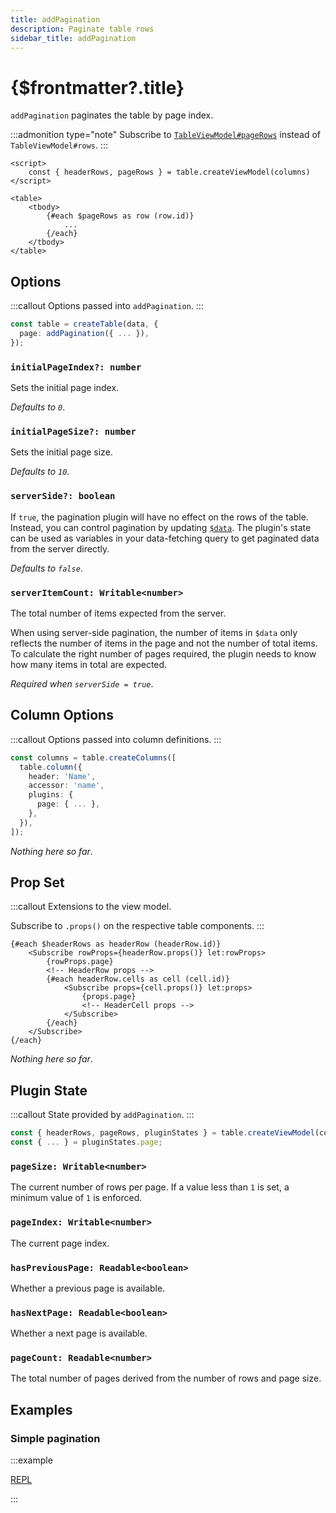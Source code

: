 ```yaml
---
title: addPagination
description: Paginate table rows
sidebar_title: addPagination
---
```


<script>
  import { useHljs } from '$lib/utils/useHljs';
  useHljs('ts');
</script>

# {$frontmatter?.title}

`addPagination` paginates the table by page index.

:::admonition type="note"
Subscribe to [`TableViewModel#pageRows`](../api/table-view-model.md#tableviewmodel-pagerows-readable-bodyrow) instead of `TableViewModel#rows`.
:::

```svelte {5,11}
<script>
    const { headerRows, pageRows } = table.createViewModel(columns)
</script>

<table>
    <tbody>
        {#each $pageRows as row (row.id)}
            ...
        {/each}
    </tbody>
</table>
```

## Options

:::callout
Options passed into `addPagination`.
:::

```ts {3}
const table = createTable(data, {
  page: addPagination({ ... }),
});
```

### `initialPageIndex?: number`

Sets the initial page index.

_Defaults to `0`_.

### `initialPageSize?: number`

Sets the initial page size.

_Defaults to `10`_.

### `serverSide?: boolean`

If `true`, the pagination plugin will have no effect on the rows of the table. Instead, you can control pagination by updating [`$data`](../api/create-table.md#createtable-data-plugins-table). The plugin's state can be used as variables in your data-fetching query to get paginated data from the server directly.

_Defaults to `false`_.

### `serverItemCount: Writable<number>`

The total number of items expected from the server.

When using server-side pagination, the number of items in `$data` only reflects the number of items in the page and not the number of total items. To calculate the right number of pages required, the plugin needs to know how many items in total are expected.

_Required when `serverSide = true`_.

## Column Options

:::callout
Options passed into column definitions.
:::

```ts {7}
const columns = table.createColumns([
  table.column({
    header: 'Name',
    accessor: 'name',
    plugins: {
      page: { ... },
    },
  }),
]);
```

_Nothing here so far_.

## Prop Set

:::callout
Extensions to the view model.

Subscribe to `.props()` on the respective table components.
:::

```svelte
{#each $headerRows as headerRow (headerRow.id)}
    <Subscribe rowProps={headerRow.props()} let:rowProps>
        {rowProps.page}
        <!-- HeaderRow props -->
        {#each headerRow.cells as cell (cell.id)}
            <Subscribe props={cell.props()} let:props>
                {props.page}
                <!-- HeaderCell props -->
            </Subscribe>
        {/each}
    </Subscribe>
{/each}
```

_Nothing here so far_.

## Plugin State

:::callout
State provided by `addPagination`.
:::

```ts {3}
const { headerRows, pageRows, pluginStates } = table.createViewModel(columns);
const { ... } = pluginStates.page;
```

### `pageSize: Writable<number>`

The current number of rows per page. If a value less than `1` is set, a minimum value of `1` is enforced.

### `pageIndex: Writable<number>`

The current page index.

### `hasPreviousPage: Readable<boolean>`

Whether a previous page is available.

### `hasNextPage: Readable<boolean>`

Whether a next page is available.

### `pageCount: Readable<number>`

The total number of pages derived from the number of rows and page size.

## Examples

### Simple pagination

:::example

[REPL](https://svelte.dev/repl/27d0aa87d94d40939923f63b4e5eb6f5?version=3.48.0)

<script>
  import SimplePaginationDemo from './SimplePaginationDemo.svelte'
</script>
<SimplePaginationDemo />

:::
